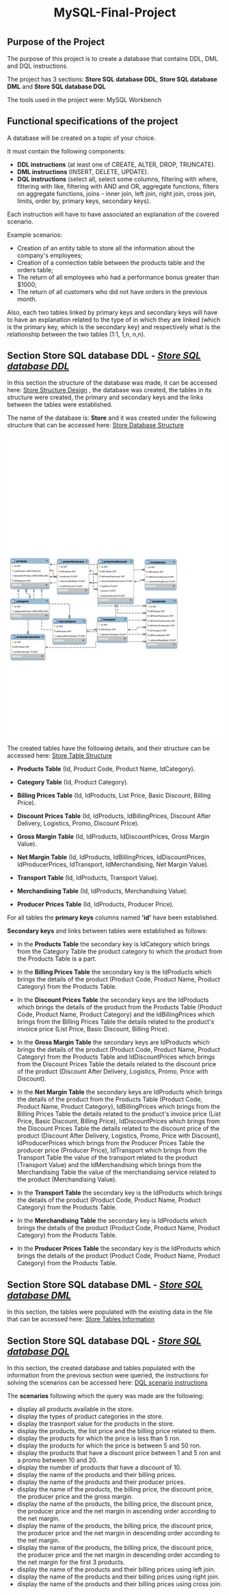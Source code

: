 # <h1 align="center">MySQL-Final-Project<h1>
## Purpose of the Project

  The purpose of this project is to create a database that contains DDL, DML and DQL instructions.

  The project has 3 sections: **Store SQL database DDL**, **Store SQL database DML** and **Store SQL database DQL**
  
  The tools used in the project were: MySQL Workbench
  
## Functional specifications of the project

  A database will be created on a topic of your choice.
  
  It must contain the following components:
- **DDL instructions** (at least one of CREATE, ALTER, DROP, TRUNCATE).
- **DML instructions** (INSERT, DELETE, UPDATE).
- **DQL instructions** (select all, select some columns, filtering with where, filtering with like, filtering with AND and OR, aggregate functions,
filters on aggregate functions, joins - inner join, left join, right join, cross join, limits, order by, primary keys, secondary keys).

Each instruction will have to have associated an explanation of the covered scenario.

Example scenarios:
- Creation of an entity table to store all the information about the company's employees;
- Creation of a connection table between the products table and the orders table;
- The return of all employees who had a performance bonus greater than $1000;
- The return of all customers who did not have orders in the previous month.
  
Also, each two tables linked by primary keys and secondary keys will have to have an explanation related to the type of in which they are linked (which is the primary key, which is the secondary key) and respectively what is the relationship between the two tables (1:1, 1,n,
n,n).

## Section Store SQL database DDL - *[Store SQL database DDL](https://github.com/cristianbulzan/Final-Project-MySQL/blob/main/Store%20SQL%20database%20DDL.sql)*

In this section the structure of the database was made, it can be accessed here: [Store Structure Design](https://github.com/cristianbulzan/Final-Project-MySQL/blob/main/Store%20SQL%20database.docx) , the database was created, the tables in its structure were created, the primary and secondary keys and the links between the tables were established.

The name of the database is: **Store** and it was created under the following structure that can be accessed here: [Store Database Structure](https://github.com/cristianbulzan/Final-Project-MySQL/blob/main/Store%20database.xlsx)

![image](https://github.com/cristianbulzan/Proiect-Final-MySQL/blob/main/Reverse%20Engineer%20Database.jpg)

The created tables have the following details, and their structure can be accessed here: [Store Table Structure](https://github.com/cristianbulzan/Proiect-Final-MySQL/blob/main/Diagram%20Magazin%20SQL%20database.mwb)

  * **Products Table** (Id, Product Code, Product Name, IdCategory).

  * **Category Table** (Id, Product Category).

  * **Billing Prices Table** (Id, IdProducts, List Price, Basic Discount, Billing Price).

  * **Discount Prices Table** (Id, IdProducts, IdBillingPrices, Discount After Delivery, Logistics, Promo, Discount Price).

  * **Gross Margin Table** (Id, IdProducts, IdDiscountPrices, Gross Margin Value).

  * **Net Margin Table** (Id, IdProducts, IdBillingPrices, IdDiscountPrices, IdProducerPrices, IdTransport, IdMerchandising, Net Margin Value).

  * **Transport Table** (Id, IdProducts, Transport Value).

  * **Merchandising Table** (Id, IdProducts, Merchandising Value).

  * **Producer Prices Table** (Id, IdProducts, Producer Price).


For all tables the **primary keys** columns named **'id'** have been established.

**Secondary keys** and links between tables were established as follows:

  * In the **Products Table** the secondary key is IdCategory which brings from the Category Table the product category to which the product from the Products Table is a part.

  * In the **Billing Prices Table** the secondary key is the IdProducts which brings the details of the product (Product Code, Product Name, Product Category) from the Products Table.

  * In the **Discount Prices Table** the secondary keys are the IdProducts which brings the details of the product from the Products Table (Product Code, Product Name, Product Category) and the IdBillingPrices which brings from the Billing Prices Table the details related to the product's invoice price (List Price, Basic Discount, Billing Price).

  * In the **Gross Margin Table** the secondary keys are IdProducts which brings the details of the product (Product Code, Product Name, Product Category) from the Products Table and IdDiscountPrices which brings from the Discount Prices Table the details related to the discount price of the product (Discount After Delivery, Logistics, Promo, Price with Discount).

  * In the **Net Margin Table** the secondary keys are IdProducts which brings the details of the product from the Products Table (Product Code, Product Name, Product Category), IdBillingPrices which brings from the Billing Prices Table the details related to the product's invoice price (List Price, Basic Discount, Billing Price),
IdDiscountPrices which brings from the Discount Prices Table the details related to the discount price of the product (Discount After Delivery, Logistics, Promo, Price with Discount), IdProducerPrices which brings from the Producer Prices Table the producer price (Producer Price), IdTransport which brings from the Transport Table the value of the transport related to the product (Transport Value) and the IdMerchandising which brings from the Merchandising Table the value of the merchandising service related to the product (Merchandising Value).

  * In the **Transport Table** the secondary key is the IdProducts which brings the details of the product (Product Code, Product Name, Product Category) from the Products Table.

  * In the **Merchandising Table** the secondary key is IdProducts which brings the details of the product (Product Code, Product Name, Product Category) from the Products Table.

  * In the **Producer Prices Table** the secondary key is the IdProducts which brings the details of the product (Product Code, Product Name, Product Category) from the Products Table.

## Section Store SQL database DML - *[Store SQL database DML](https://github.com/cristianbulzan/Proiect-Final-MySQL/blob/main/Magazin%20SQL%20database%20DML.sql)*

In this section, the tables were populated with the existing data in the file that can be accessed here: [Store Tables Information](https://github.com/cristianbulzan/Proiect-Final-MySQL/blob/main/Baza%20de%20Date%20Shop.xlsx)
  
## Section Store SQL database DQL - *[Store SQL database DQL](https://github.com/cristianbulzan/Proiect-Final-MySQL/blob/main/Magazin%20SQL%20database%20DQL.sql)*

In this section, the created database and tables populated with the information from the previous section were queried, the instructions for solving the scenarios can be accessed here: [DQL scenario instructions](https://github.com/cristianbulzan/Proiect-Final-MySQL/blob/main/Store%20SQL%20database%20DQL.sql)

The **scenarios** following which the query was made are the following:

  * display all products available in the store.
  * display the types of product categories in the store.
  * display the trasnport value for the products in the store.
  * display the products, the list price and the billing price related to them.
  * display the products for which the price is less than 5 ron.
  * display the products for which the price is between 5 and 50 ron.
  * display the products that have a discount price between 1 and 5 ron and a promo between 10 and 20.
  * display the number of products that have a discount of 10.
  * display the name of the products and their billing prices.
  * display the name of the products and their producer prices.
  * display the name of the products, the billing price, the discount price, the producer price and the gross margin.
  * display the name of the products, the billing price, the discount price, the producer price and the net margin in ascending order according to the net margin.
  * display the name of the products, the billing price, the discount price, the producer price and the net margin in descending order according to the net margin.
  * display the name of the products, the billing price, the discount price, the producer price and the net margin in descending order according to the net margin              for the first 3 products.
  * display the name of the products and their billing prices using left join.
  * display the name of the products and their billing prices using right join.
  * display the name of the products and their billing prices using cross join.

